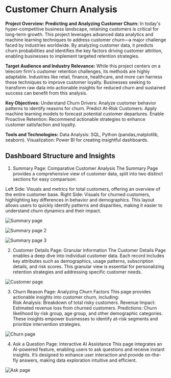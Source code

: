 
# Customer Churn Analysis

**Project Overview: Predicting and Analyzing Customer Churn:** 
In today's hyper-competitive business landscape, retaining customers is critical for long-term growth. This project leverages advanced data analytics and machine learning techniques to address customer churn—a major challenge faced by industries worldwide. By analyzing customer data, it predicts churn probabilities and identifies the key factors driving customer attrition, enabling businesses to implement targeted retention strategies.

**Target Audience and Industry Relevance:** 
While this project centers on a telecom firm's customer retention challenges, its methods are highly adaptable. Industries like retail, finance, healthcare, and more can harness these techniques to improve customer loyalty. Businesses seeking to transform raw data into actionable insights for reduced churn and sustained success can benefit from this analysis.

**Key Objectives:** 
Understand Churn Drivers: Analyze customer behavior patterns to identify reasons for churn.
Predict At-Risk Customers: Apply machine learning models to forecast potential customer departures.
Enable Proactive Retention: Recommend actionable strategies to enhance customer satisfaction and loyalty.

**Tools and Technologies:**
Data Analysis: SQL, Python (pandas,matplotlib, seaborn).
Visualization: Power BI for creating insightful dashboards.

## Dashboard Structure and Insights
1. Summary Page: Comparative Customer Analysis
The Summary Page provides a comprehensive view of customer data, split into two distinct sections for easy comparison:

Left Side: Visuals and metrics for total customers, offering an overview of the entire customer base.
Right Side: Visuals for churned customers, highlighting key differences in behavior and demographics.
This layout allows users to quickly identify patterns and disparities, making it easier to understand churn dynamics and their impact.

![Summary page](https://github.com/user-attachments/assets/27277c82-8228-4fc1-8dac-7ce8ff1e9e84)

![Summary page 2](https://github.com/user-attachments/assets/faab9c7d-409d-40c7-8004-d92e887da8b8)

![Summary page 3](https://github.com/user-attachments/assets/ae348bd1-ee19-446c-8300-d1114fbbaa27)

2. Customer Details Page: Granular Information
The Customer Details Page enables a deep dive into individual customer data. Each record includes key attributes such as demographics, usage patterns, subscription details, and risk scores. This granular view is essential for personalizing retention strategies and addressing specific customer needs.

![Customer page](https://github.com/user-attachments/assets/7c48696f-ca70-460b-8b49-fcd6a8cec396)

3. Churn Reason Page: Analyzing Churn Factors
This page provides actionable insights into customer churn, including:  
Risk Analysis: Breakdown of total risky customers.
Revenue Impact: Estimated revenue loss from churned customers.
Predictions: Churn likelihood by risk group, age group, and other demographic categories.
These insights empower businesses to identify at-risk segments and prioritize intervention strategies.

![Churn page](https://github.com/user-attachments/assets/0b965879-fdc7-47bb-91c0-b5a93f909aa9)

4. Ask a Question Page: Interactive AI Assistance
This page integrates an AI-powered feature, enabling users to ask questions and receive instant insights. It’s designed to enhance user interaction and provide on-the-fly answers, making data exploration intuitive and efficient.

![Ask page](https://github.com/user-attachments/assets/531695c4-01a3-4760-a6a8-f52688607017)



